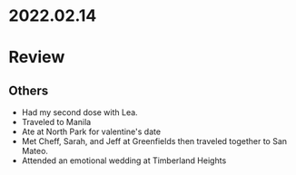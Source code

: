 # 2022.02.14

# Review

## Others

- Had my second dose with Lea.
- Traveled to Manila
- Ate at North Park for valentine's date
- Met Cheff, Sarah, and Jeff at Greenfields then traveled together to San Mateo.
- Attended an emotional wedding at Timberland Heights

